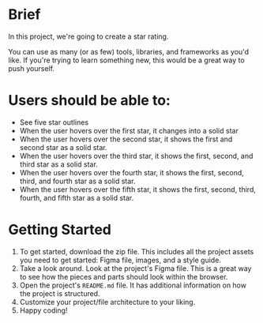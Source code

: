 # Brief

In this project, we're going to create a star rating.

You can use as many (or as few) tools, libraries, and frameworks as you'd like. If you're trying to learn something new, this would be a great way to push yourself.

# Users should be able to:

- See five star outlines
- When the user hovers over the first star, it changes into a solid star
- When the user hovers over the second star, it shows the first and second star as a solid star.
- When the user hovers over the third star, it shows the first, second, and third star as a solid star.
- When the user hovers over the fourth star, it shows the first, second, third, and fourth star as a solid star.
- When the user hovers over the fifth star, it shows the first, second, third, fourth, and fifth star as a solid star.

# Getting Started

1. To get started, download the zip file. This includes all the project assets you need to get started: Figma file, images, and a style guide.
2. Take a look around. Look at the project's Figma file. This is a great way to see how the pieces and parts should look within the browser.
3. Open the project's `README.md` file. It has additional information on how the project is structured.
4. Customize your project/file architecture to your liking.
5. Happy coding!